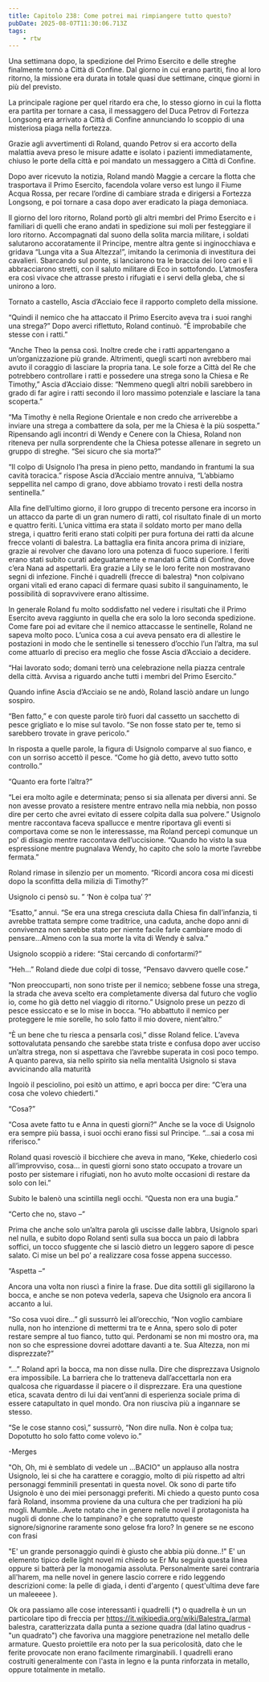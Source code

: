 ```yaml
---
title: Capitolo 238: Come potrei mai rimpiangere tutto questo?
pubDate: 2025-08-07T11:30:06.713Z
tags:
    - rtw
---
```



Una settimana dopo, la spedizione del Primo Esercito e delle streghe finalmente tornò a Città di Confine. Dal giorno in cui erano partiti, fino al loro ritorno, la missione era durata in totale quasi due settimane, cinque giorni in più del previsto.


La principale ragione per quel ritardo era che, lo stesso giorno in cui la flotta era partita per tornare a casa, il messaggero del Duca Petrov di Fortezza Longsong era arrivato a Città di Confine annunciando lo scoppio di una misteriosa piaga nella fortezza.


Grazie agli avvertimenti di Roland, quando Petrov si era accorto della malattia aveva preso le misure adatte e isolato i pazienti immediatamente, chiuso le porte della città e poi mandato un messaggero a Città di Confine.


Dopo aver ricevuto la notizia, Roland mandò Maggie a cercare la flotta che trasportava il Primo Esercito, facendola volare verso est lungo il Fiume Acqua Rossa, per recare l’ordine di cambiare strada e dirigersi a Fortezza Longsong, e poi tornare a casa dopo aver eradicato la piaga demoniaca.


Il giorno del loro ritorno, Roland portò gli altri membri del Primo Esercito e i familiari di quelli che erano andati in spedizione sui moli per festeggiare il loro ritorno. Accompagnati dal suono della solita marcia militare, i soldati salutarono accoratamente il Principe, mentre altra gente si inginocchiava e gridava “Lunga vita a Sua Altezza!”, imitando la cerimonia di investitura dei cavalieri. Sbarcando sul ponte, si lanciarono tra le braccia dei loro cari e li abbracciarono stretti, con il saluto militare di Eco in sottofondo. L’atmosfera era così vivace che attrasse presto i rifugiati e i servi della gleba, che si unirono a loro.


Tornato a castello, Ascia d’Acciaio fece il rapporto completo della missione.


“Quindi il nemico che ha attaccato il Primo Esercito aveva tra i suoi ranghi una strega?” Dopo averci riflettuto, Roland continuò. “È improbabile che stesse con i ratti.”


“Anche Theo la pensa così. Inoltre crede che i ratti appartengano a un’organizzazione più grande. Altrimenti, quegli scarti non avrebbero mai avuto il coraggio di lasciare la propria tana. Le sole forze a Città del Re che potrebbero controllare i ratti e possedere una strega sono la Chiesa e Re Timothy,” Ascia d’Acciaio disse: “Nemmeno quegli altri nobili sarebbero in grado di far agire i ratti secondo il loro massimo potenziale e lasciare la tana scoperta.”


“Ma Timothy è nella Regione Orientale e non credo che arriverebbe a inviare una strega a combattere da sola, per me la Chiesa è la più sospetta.” Ripensando agli incontri di Wendy e Cenere con la Chiesa, Roland non riteneva per nulla sorprendente che la Chiesa potesse allenare in segreto un gruppo di streghe. “Sei sicuro che sia morta?”


“Il colpo di Usignolo l’ha presa in pieno petto, mandando in frantumi la sua cavità toracica.” rispose Ascia d’Acciaio mentre annuiva, “L’abbiamo seppellita nel campo di grano, dove abbiamo trovato i resti della nostra sentinella.”


Alla fine dell’ultimo giorno, il loro gruppo di trecento persone era incorso in un attacco da parte di un gran numero di ratti, col risultato finale di un morto e quattro feriti. L’unica vittima era stata il soldato morto per mano della strega, i quattro feriti erano stati colpiti per pura fortuna dei ratti da alcune frecce volanti di balestra. La battaglia era finita ancora prima di iniziare, grazie ai revolver che davano loro una potenza di fuoco superiore. I feriti erano stati subito curati adeguatamente e mandati a Città di Confine, dove c’era Nana ad aspettarli. Era grazie a Lily se le loro ferite non mostravano segni di infezione. Finché i quadrelli (frecce di balestra) *non colpivano organi vitali ed erano capaci di fermare quasi subito il sanguinamento, le possibilità di sopravvivere erano altissime.


In generale Roland fu molto soddisfatto nel vedere i risultati che il Primo Esercito aveva raggiunto in quella che era solo la loro seconda spedizione. Come fare poi ad evitare che il nemico attaccasse le sentinelle, Roland ne sapeva molto poco. L’unica cosa a cui aveva pensato era di allestire le postazioni in modo che le sentinelle si tenessero d’occhio l’un l’altra, ma sul come attuarlo di preciso era meglio che fosse Ascia d’Acciaio a decidere.


“Hai lavorato sodo; domani terrò una celebrazione nella piazza centrale della città. Avvisa a riguardo anche tutti i membri del Primo Esercito.”


Quando infine Ascia d’Acciaio se ne andò, Roland lasciò andare un lungo sospiro.


“Ben fatto,” e con queste parole tirò fuori dal cassetto un sacchetto di pesce grigliato e lo mise sul tavolo. “Se non fosse stato per te, temo si sarebbero trovate in grave pericolo.”


In risposta a quelle parole, la figura di Usignolo comparve al suo fianco, e con un sorriso accettò il pesce. “Come ho già detto, avevo tutto sotto controllo.”


“Quanto era forte l’altra?”


“Lei era molto agile e determinata; penso si sia allenata per diversi anni. Se non avesse provato a resistere mentre entravo nella mia nebbia, non posso dire per certo che avrei evitato di essere colpita dalla sua polvere.” Usignolo mentre raccontava faceva spallucce e mentre riportava gli eventi si comportava come se non le interessasse, ma Roland percepì comunque un po’ di disagio mentre raccontava dell’uccisione. “Quando ho visto la sua espressione mentre pugnalava Wendy, ho capito che solo la morte l’avrebbe fermata.”


Roland rimase in silenzio per un momento. “Ricordi ancora cosa mi dicesti dopo la sconfitta della milizia di Timothy?”


Usignolo ci pensò su. ” ‘Non è colpa tua’ ?”


“Esatto,” annuì. “Se era una strega cresciuta dalla Chiesa fin dall’infanzia, ti avrebbe trattata sempre come traditrice, una caduta, anche dopo anni di convivenza non sarebbe stato per niente facile farle cambiare modo di pensare…Almeno con la sua morte la vita di Wendy è salva.”


Usignolo scoppiò a ridere: “Stai cercando di confortarmi?”


“Heh…” Roland diede due colpi di tosse, “Pensavo davvero quelle cose.”


“Non preoccuparti, non sono triste per il nemico; sebbene fosse una strega, la strada che aveva scelto era completamente diversa dal futuro che voglio io, come ho già detto nel viaggio di ritorno.” Usignolo prese un pezzo di pesce essiccato e se lo mise in bocca. “Ho abbattuto il nemico per proteggere le mie sorelle, ho solo fatto il mio dovere, nient’altro.”


“È un bene che tu riesca a pensarla così,” disse Roland felice. L’aveva sottovalutata pensando che sarebbe stata triste e confusa dopo aver ucciso un’altra strega, non si aspettava che l’avrebbe superata in così poco tempo. A quanto pareva, sia nello spirito sia nella mentalità Usignolo si stava avvicinando alla maturità


Ingoiò il pesciolino, poi esitò un attimo, e aprì bocca per dire: “C’era una cosa che volevo chiederti.”


“Cosa?”


“Cosa avete fatto tu e Anna in questi giorni?” Anche se la voce di Usignolo era sempre più bassa, i suoi occhi erano fissi sul Principe. “…sai a cosa mi riferisco.”


Roland quasi rovesciò il bicchiere che aveva in mano, “Keke, chiederlo così all’improvviso, cosa… in questi giorni sono stato occupato a trovare un posto per sistemare i rifugiati, non ho avuto molte occasioni di restare da solo con lei.”


Subito le balenò una scintilla negli occhi. “Questa non era una bugia.”


“Certo che no, stavo –”


Prima che anche solo un’altra parola gli uscisse dalle labbra, Usignolo sparì nel nulla, e subito dopo Roland sentì sulla sua bocca un paio di labbra soffici, un tocco sfuggente che si lasciò dietro un leggero sapore di pesce salato. Ci mise un bel po’ a realizzare cosa fosse appena successo.


“Aspetta –“


Ancora una volta non riuscì a finire la frase. Due dita sottili gli sigillarono la bocca, e anche se non poteva vederla, sapeva che Usignolo era ancora lì accanto a lui.


“So cosa vuoi dire…” gli sussurrò lei all’orecchio, “Non voglio cambiare nulla, non ho intenzione di mettermi tra te e Anna, spero solo di poter restare sempre al tuo fianco, tutto qui. Perdonami se non mi mostro ora, ma non so che espressione dovrei adottare davanti a te. Sua Altezza, non mi disprezzate?”


“…” Roland aprì la bocca, ma non disse nulla. Dire che disprezzava Usignolo era impossibile. La barriera che lo tratteneva dall’accettarla non era qualcosa che riguardasse il piacere o il disprezzare. Era una questione etica, scavata dentro di lui dai vent’anni di esperienza sociale prima di essere catapultato in quel mondo. Ora non riusciva più a ingannare se stesso.


“Se le cose stanno così,” sussurrò, “Non dire nulla. Non è colpa tua; Dopotutto ho solo fatto come volevo io.”




-Merges




"Oh, Oh, mi è semblato di vedele un ...BACIO" un applauso alla nostra Usignolo, lei si che ha carattere e coraggio, molto di più rispetto ad altri personaggi femminili presentati in questa novel.
Ok sono di parte tifo Usignolo è uno dei miei personaggi preferiti. Mi chiedo a questo punto cosa farà Roland, insomma proviene da una cultura che per tradizioni ha più mogli. Mumble...Avete notato che in genere nelle novel il protagonista ha nugoli di donne che lo tampinano? e che sopratutto queste signore/signorine raramente sono gelose fra loro? In genere se ne escono con frasi 


"E' un grande personaggio quindi è giusto che abbia più donne..!" E' un elemento tipico delle light novel mi chiedo se Er Mu seguirà questa linea oppure si batterà per la monogamia assoluta. Personalmente sarei contraria all'harem, ma nelle novel in genere lascio correre e rido leggendo descrizioni come: la pelle di giada, i denti d'argento ( quest'ultima deve fare un maleeeee ).


Ok ora passiamo alle cose interessanti i quadrelli (*) o quadrella è un un particolare tipo di freccia per https://it.wikipedia.org/wiki/Balestra_(arma) balestra, caratterizzata dalla punta a sezione quadra (dal latino quadrus - "un quadrato") che favoriva una maggiore penetrazione nel metallo delle armature. Questo proiettile era noto per la sua pericolosità, dato che le ferite provocate non erano facilmente rimarginabili. I quadrelli erano costruiti generalmente con l'asta in legno e la punta rinforzata in metallo, oppure totalmente in metallo.
                                



